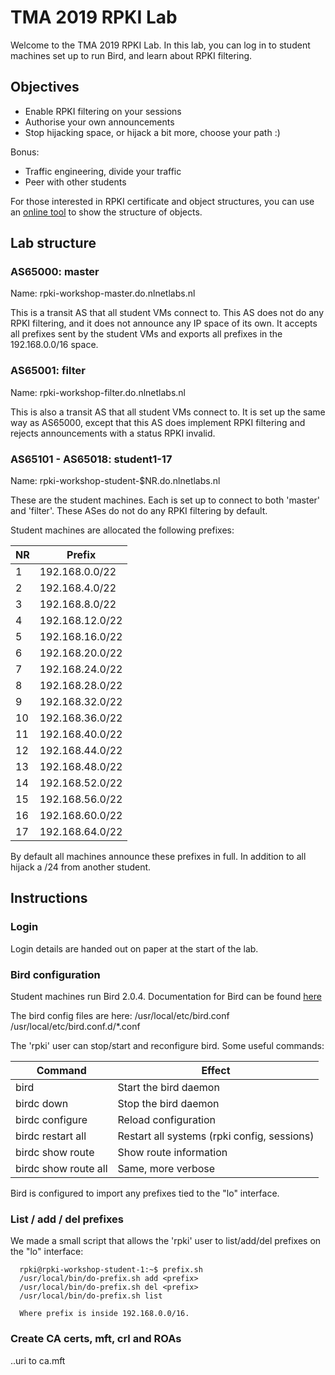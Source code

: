 # TMA 2019 RPKI Lab

Welcome to the TMA 2019 RPKI Lab. In this lab, you can log in to
student machines set up to run Bird, and learn about RPKI filtering.

## Objectives

* Enable RPKI filtering on your sessions
* Authorise your own announcements
* Stop hijacking space, or hijack a bit more, choose your path :)

Bonus:
* Traffic engineering, divide your traffic
* Peer with other students

For those interested in RPKI certificate and object structures,
you can use an [online tool](https://lapo.it/asn1js/#) to show
the structure of objects. 

## Lab structure

### AS65000: master

Name: rpki-workshop-master.do.nlnetlabs.nl

This is a transit AS that all student VMs connect to. This AS does
not do any RPKI filtering, and it does not announce any IP space of
its own. It accepts all prefixes sent by the student VMs and exports
all prefixes in the 192.168.0.0/16 space.

### AS65001: filter

Name: rpki-workshop-filter.do.nlnetlabs.nl

This is also a transit AS that all student VMs connect to. It is
set up the same way as AS65000, except that this AS does implement
RPKI filtering and rejects announcements with a status RPKI invalid.

### AS65101 - AS65018: student1-17

Name: rpki-workshop-student-$NR.do.nlnetlabs.nl

These are the student machines. Each is set up to connect to both
'master' and 'filter'. These ASes do not do any RPKI filtering by
default.

Student machines are allocated the following prefixes:

 NR | Prefix
 ---|---
  1 | 192.168.0.0/22
  2 | 192.168.4.0/22
  3 | 192.168.8.0/22
  4 | 192.168.12.0/22
  5 | 192.168.16.0/22
  6 | 192.168.20.0/22
  7 | 192.168.24.0/22
  8 | 192.168.28.0/22
  9 | 192.168.32.0/22
  10 | 192.168.36.0/22
  11 | 192.168.40.0/22
  12 | 192.168.44.0/22
  13 | 192.168.48.0/22
  14 | 192.168.52.0/22
  15 | 192.168.56.0/22
  16 | 192.168.60.0/22
  17 | 192.168.64.0/22

By default all machines announce these prefixes in full. In
addition to all hijack a /24 from another student.

## Instructions

### Login

Login details are handed out on paper at the start of the lab.

### Bird configuration

Student machines run Bird 2.0.4. Documentation for Bird can
be found [here](https://bird.network.cz/?get_doc&f=bird.html&v=20)

The bird config files are here:
/usr/local/etc/bird.conf
/usr/local/etc/bird.conf.d/*.conf

The 'rpki' user can stop/start and reconfigure bird. Some useful
commands:

  Command                 | Effect
  ------------------------|----------------------
  bird                    | Start the bird daemon
  birdc down              | Stop the bird daemon
  birdc configure         | Reload configuration
  birdc restart all       | Restart all systems (rpki config, sessions)
  birdc show route        | Show route information
  birdc show route all    | Same, more verbose

Bird is configured to import any prefixes tied to the "lo" interface.

### List / add / del prefixes

We made a small script that allows the 'rpki' user to list/add/del
prefixes on the "lo" interface:
```
  rpki@rpki-workshop-student-1:~$ prefix.sh 
  /usr/local/bin/do-prefix.sh add <prefix>
  /usr/local/bin/do-prefix.sh del <prefix>
  /usr/local/bin/do-prefix.sh list

  Where prefix is inside 192.168.0.0/16.
```

### Create CA certs, mft, crl and ROAs

..uri to ca.mft
